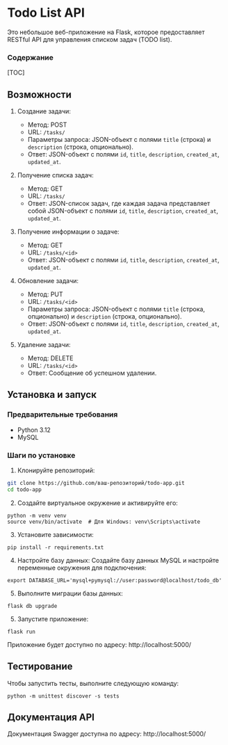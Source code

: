 # Todo List API

Это небольшое веб-приложение на Flask, которое предоставляет RESTful API для управления списком задач (TODO list).

### Содержание
[TOC]

## Возможности

1. Создание задачи:
    - Метод: POST
    - URL: `/tasks/`
    - Параметры запроса: JSON-объект с полями `title` (строка) и `description` (строка, опционально).
    - Ответ: JSON-объект с полями `id`, `title`, `description`, `created_at`, `updated_at`.

2. Получение списка задач:
    - Метод: GET
    - URL: `/tasks/`
    - Ответ: JSON-список задач, где каждая задача представляет собой JSON-объект с
      полями `id`, `title`, `description`, `created_at`, `updated_at`.

3. Получение информации о задаче:
    - Метод: GET
    - URL: `/tasks/<id>`
    - Ответ: JSON-объект с полями `id`, `title`, `description`, `created_at`, `updated_at`.

4. Обновление задачи:
    - Метод: PUT
    - URL: `/tasks/<id>`
    - Параметры запроса: JSON-объект с полями `title` (строка, опционально) и `description` (строка, опционально).
    - Ответ: JSON-объект с полями `id`, `title`, `description`, `created_at`, `updated_at`.

5. Удаление задачи:
    - Метод: DELETE
    - URL: `/tasks/<id>`
    - Ответ: Сообщение об успешном удалении.

## Установка и запуск

### Предварительные требования

- Python 3.12
- MySQL

### Шаги по установке

1. Клонируйте репозиторий:

```bash
git clone https://github.com/ваш-репозиторий/todo-app.git
cd todo-app
```

2. Создайте виртуальное окружение и активируйте его:

```shell
python -m venv venv
source venv/bin/activate  # Для Windows: venv\Scripts\activate
```

3. Установите зависимости:

```shell
pip install -r requirements.txt
```

4. Настройте базу данных:
   Создайте базу данных MySQL и настройте переменные окружения для подключения:
```shell
export DATABASE_URL='mysql+pymysql://user:password@localhost/todo_db'
```

5. Выполните миграции базы данных:

```shell
flask db upgrade
```

5. Запустите приложение:

```shell
flask run
```
Приложение будет доступно по адресу: http://localhost:5000/

## Тестирование
Чтобы запустить тесты, выполните следующую команду:

```shell
python -m unittest discover -s tests
```


## Документация API
Документация Swagger доступна по адресу: http://localhost:5000/
